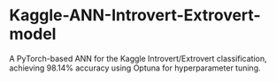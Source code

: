 # Kaggle-ANN-Introvert-Extrovert-model
A PyTorch-based ANN for the Kaggle Introvert/Extrovert classification, achieving 98.14% accuracy using Optuna for hyperparameter tuning.
